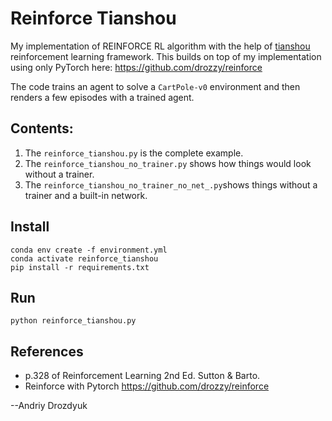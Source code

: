 # Reinforce Tianshou

My implementation of REINFORCE RL algorithm with the help of [tianshou](https://github.com/thu-ml/tianshou) reinforcement learning framework.
This builds on top of my implementation using only PyTorch here: https://github.com/drozzy/reinforce

The code trains an agent to solve a `CartPole-v0` environment and then renders a few episodes with a trained agent.

## Contents:

1. The `reinforce_tianshou.py` is the complete example.
1. The `reinforce_tianshou_no_trainer.py` shows how things would look without a trainer.
2. The `reinforce_tianshou_no_trainer_no_net_.py`shows things without a trainer and a built-in network.

## Install


    conda env create -f environment.yml
    conda activate reinforce_tianshou
    pip install -r requirements.txt

## Run

    python reinforce_tianshou.py

## References

- p.328 of Reinforcement Learning 2nd Ed. Sutton & Barto.
- Reinforce with Pytorch https://github.com/drozzy/reinforce

--Andriy Drozdyuk
